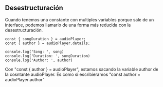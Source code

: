 ## Desestructuración

Cuando tenemos una constante con multiples variables porque sale de un interface, podemos llamarlo de una forma más reducida con la desestructuración.

```const { song } = audioPlayer; 
const { songDuration } = audioPlayer;
const { author } = audioPlayer.details;

console.log('Song: ', song)
console.log('Duration: ', songDuration)
console.log('Author: ', author)
```

Con "const { author } = audioPlayer", estamos sacando la variable author de la cosntante audioPlayer. Es como si escribieramos "const author = audioPlayer.author"